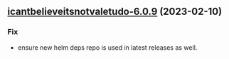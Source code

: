 

## [icantbelieveitsnotvaletudo-6.0.9](https://github.com/truecharts/charts/compare/icantbelieveitsnotvaletudo-6.0.8...icantbelieveitsnotvaletudo-6.0.9) (2023-02-10)

### Fix

- ensure new helm deps repo is used in latest releases as well.
  
  